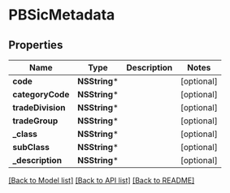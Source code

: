 # PBSicMetadata

## Properties
Name | Type | Description | Notes
------------ | ------------- | ------------- | -------------
**code** | **NSString*** |  | [optional] 
**categoryCode** | **NSString*** |  | [optional] 
**tradeDivision** | **NSString*** |  | [optional] 
**tradeGroup** | **NSString*** |  | [optional] 
**_class** | **NSString*** |  | [optional] 
**subClass** | **NSString*** |  | [optional] 
**_description** | **NSString*** |  | [optional] 

[[Back to Model list]](../README.md#documentation-for-models) [[Back to API list]](../README.md#documentation-for-api-endpoints) [[Back to README]](../README.md)


